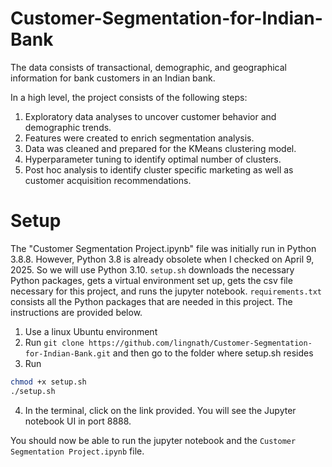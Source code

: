# Customer-Segmentation-for-Indian-Bank

The data consists of transactional, demographic, and geographical information for bank customers in an Indian bank.

In a high level, the project consists of the following steps:

1. Exploratory data analyses to uncover customer behavior and demographic trends. <br>
2. Features were created to enrich segmentation analysis. <br>
3. Data was cleaned and prepared for the KMeans clustering model. <br>
4. Hyperparameter tuning to identify optimal number of clusters. <br>
5. Post hoc analysis to identify cluster specific marketing as well as customer acquisition recommendations.

# Setup

The "Customer Segmentation Project.ipynb" file was initially run in Python 3.8.8. However, Python 3.8 is already obsolete when I checked on April 9, 2025. So we will use Python 3.10. ```setup.sh``` downloads the necessary Python packages, gets a virtual environment set up, gets the csv file necessary for this project, and runs the jupyter notebook. ```requirements.txt``` consists all the Python packages that are needed in this project. The instructions are provided below.

1. Use a linux Ubuntu environment <br>
2. Run ```git clone https://github.com/lingnath/Customer-Segmentation-for-Indian-Bank.git``` and then go to the folder where setup.sh resides
3. Run
```bash
chmod +x setup.sh
./setup.sh
```
4. In the terminal, click on the link provided. You will see the Jupyter notebook UI in port 8888. <br>

You should now be able to run the jupyter notebook and the ```Customer Segmentation Project.ipynb``` file.
